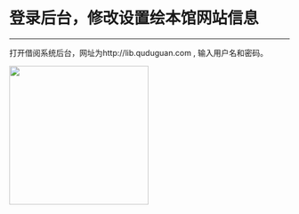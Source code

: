 # 登录后台，修改设置绘本馆网站信息
-----
打开借阅系统后台，网址为http://lib.quduguan.com
,
输入用户名和密码。

<img src="https://qudulib.oss-cn-shanghai.aliyuncs.com/%E5%9B%BE%E7%89%87%202.png" width="250" hegiht="150" align=center />